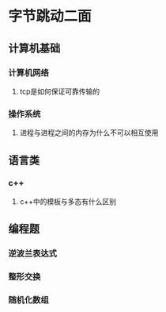 # 字节跳动二面

## 计算机基础

### 计算机网络

1. tcp是如何保证可靠传输的

### 操作系统

1. 进程与进程之间的内存为什么不可以相互使用

## 语言类

### c++

1. c++中的模板与多态有什么区别

## 编程题

### 逆波兰表达式

### 整形交换

### 随机化数组